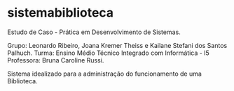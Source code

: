 # sistemabiblioteca
Estudo de Caso - Prática em Desenvolvimento de Sistemas.


Grupo: Leonardo Ribeiro, Joana Kremer Theiss e Kailane Stefani dos Santos Palhuch.
Turma: Ensino Médio Técnico Integrado com Informática - I5
Professora: Bruna Caroline Russi.

Sistema idealizado para a administração do funcionamento de uma Biblioteca.

